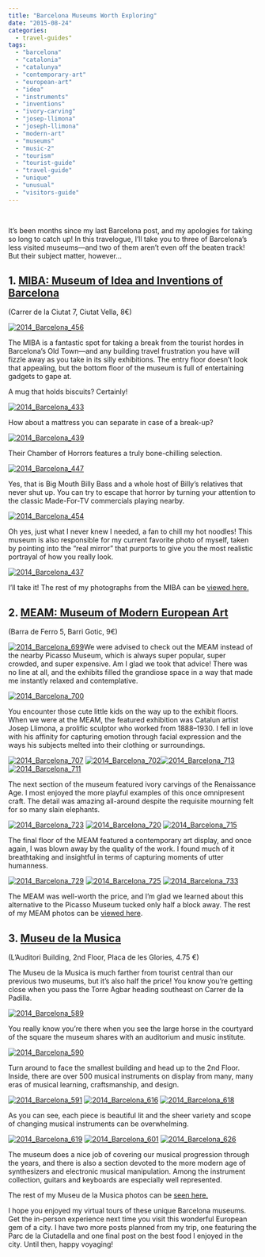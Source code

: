 ```yaml
---
title: "Barcelona Museums Worth Exploring"
date: "2015-08-24"
categories: 
  - travel-guides"
tags: 
  - "barcelona"
  - "catalonia"
  - "catalunya"
  - "contemporary-art"
  - "european-art"
  - "idea"
  - "instruments"
  - "inventions"
  - "ivory-carving"
  - "josep-llimona"
  - "joseph-llimona"
  - "modern-art"
  - "museums"
  - "music-2"
  - "tourism"
  - "tourist-guide"
  - "travel-guide"
  - "unique"
  - "unusual"
  - "visitors-guide"
---
```


 

It’s been months since my last Barcelona post, and my apologies for taking so long to catch up! In this travelogue, I’ll take you to three of Barcelona’s less visited museums—and two of them aren’t even off the beaten track! But their subject matter, however…

## 1. [MIBA: Museum of Idea and Inventions of Barcelona](http://www.mibamuseum.com/en/index)
(Carrer de la Ciutat 7, Ciutat Vella, 8€)

[![2014_Barcelona_456](http://s3.amazonaws.com/thegourmez-wpmedia/2015/07/2014_Barcelona_456-333x500.jpg)](http://s3.amazonaws.com/thegourmez-wpmedia/2015/07/2014_Barcelona_456.jpg)

The MIBA is a fantastic spot for taking a break from the tourist hordes in Barcelona’s Old Town—and any building travel frustration you have will fizzle away as you take in its silly exhibitions. The entry floor doesn’t look that appealing, but the bottom floor of the museum is full of entertaining gadgets to gape at.

A mug that holds biscuits? Certainly!

[![2014_Barcelona_433](http://s3.amazonaws.com/thegourmez-wpmedia/2015/07/2014_Barcelona_433-500x385.jpg)](http://s3.amazonaws.com/thegourmez-wpmedia/2015/07/2014_Barcelona_433.jpg)

How about a mattress you can separate in case of a break-up?

[![2014_Barcelona_439](http://s3.amazonaws.com/thegourmez-wpmedia/2015/07/2014_Barcelona_439-500x333.jpg)](http://s3.amazonaws.com/thegourmez-wpmedia/2015/07/2014_Barcelona_439.jpg)

Their Chamber of Horrors features a truly bone-chilling selection.

[![2014_Barcelona_447](http://s3.amazonaws.com/thegourmez-wpmedia/2015/07/2014_Barcelona_447-500x345.jpg)](http://s3.amazonaws.com/thegourmez-wpmedia/2015/07/2014_Barcelona_447.jpg)

Yes, that is Big Mouth Billy Bass and a whole host of Billy’s relatives that never shut up. You can try to escape that horror by turning your attention to the classic Made-For-TV commercials playing nearby.

[![2014_Barcelona_454](http://s3.amazonaws.com/thegourmez-wpmedia/2015/07/2014_Barcelona_454-500x333.jpg)](http://s3.amazonaws.com/thegourmez-wpmedia/2015/07/2014_Barcelona_454.jpg)

Oh yes, just what I never knew I needed, a fan to chill my hot noodles! This museum is also responsible for my current favorite photo of myself, taken by pointing into the “real mirror” that purports to give you the most realistic portrayal of how you really look.

[![2014_Barcelona_437](http://s3.amazonaws.com/thegourmez-wpmedia/2015/07/2014_Barcelona_437-333x500.jpg)](http://s3.amazonaws.com/thegourmez-wpmedia/2015/07/2014_Barcelona_437.jpg)

I’ll take it! The rest of my photographs from the MIBA can be [viewed here.](https://www.facebook.com/media/set/?set=a.10152625270379607.1073741930.567409606&type=1&l=c53aadb8a0)

## 2. [MEAM: Museum of Modern European Art](http://www.meam.es/) 
(Barra de Ferro 5, Barri Gotic, 9€)

[![2014_Barcelona_699](http://s3.amazonaws.com/thegourmez-wpmedia/2015/07/2014_Barcelona_699-500x333.jpg)](http://s3.amazonaws.com/thegourmez-wpmedia/2015/07/2014_Barcelona_699.jpg)We were advised to check out the MEAM instead of the nearby Picasso Museum, which is always super popular, super crowded, and super expensive. Am I glad we took that advice! There was no line at all, and the exhibits filled the grandiose space in a way that made me instantly relaxed and contemplative.

[![2014_Barcelona_700](http://s3.amazonaws.com/thegourmez-wpmedia/2015/07/2014_Barcelona_700-500x329.jpg)](http://s3.amazonaws.com/thegourmez-wpmedia/2015/07/2014_Barcelona_700.jpg)

You encounter those cute little kids on the way up to the exhibit floors. When we were at the MEAM, the featured exhibition was Catalun artist Josep Llimona, a prolific sculptor who worked from 1888–1930. I fell in love with his affinity for capturing emotion through facial expression and the ways his subjects melted into their clothing or surroundings.

[![2014_Barcelona_707](http://s3.amazonaws.com/thegourmez-wpmedia/2015/07/2014_Barcelona_707-319x500.jpg)](http://s3.amazonaws.com/thegourmez-wpmedia/2015/07/2014_Barcelona_707.jpg) [![2014_Barcelona_702](http://s3.amazonaws.com/thegourmez-wpmedia/2015/07/2014_Barcelona_702-333x500.jpg)](http://s3.amazonaws.com/thegourmez-wpmedia/2015/07/2014_Barcelona_702.jpg)[![2014_Barcelona_713](http://s3.amazonaws.com/thegourmez-wpmedia/2015/07/2014_Barcelona_713-500x339.jpg)](http://s3.amazonaws.com/thegourmez-wpmedia/2015/07/2014_Barcelona_713.jpg) [![2014_Barcelona_711](http://s3.amazonaws.com/thegourmez-wpmedia/2015/07/2014_Barcelona_711-500x333.jpg)](http://s3.amazonaws.com/thegourmez-wpmedia/2015/07/2014_Barcelona_711.jpg)

The next section of the museum featured ivory carvings of the Renaissance Age. I most enjoyed the more playful examples of this once omnipresent craft. The detail was amazing all-around despite the requisite mourning felt for so many slain elephants.

[![2014_Barcelona_723](http://s3.amazonaws.com/thegourmez-wpmedia/2015/07/2014_Barcelona_723-438x500.jpg)](http://s3.amazonaws.com/thegourmez-wpmedia/2015/07/2014_Barcelona_723.jpg) [![2014_Barcelona_720](http://s3.amazonaws.com/thegourmez-wpmedia/2015/07/2014_Barcelona_720-500x333.jpg)](http://s3.amazonaws.com/thegourmez-wpmedia/2015/07/2014_Barcelona_720.jpg) [![2014_Barcelona_715](http://s3.amazonaws.com/thegourmez-wpmedia/2015/07/2014_Barcelona_715-351x500.jpg)](http://s3.amazonaws.com/thegourmez-wpmedia/2015/07/2014_Barcelona_715.jpg)

The final floor of the MEAM featured a contemporary art display, and once again, I was blown away by the quality of the work. I found much of it breathtaking and insightful in terms of capturing moments of utter humanness.

[![2014_Barcelona_729](http://s3.amazonaws.com/thegourmez-wpmedia/2015/07/2014_Barcelona_729-333x500.jpg)](http://s3.amazonaws.com/thegourmez-wpmedia/2015/07/2014_Barcelona_729.jpg) [![2014_Barcelona_725](http://s3.amazonaws.com/thegourmez-wpmedia/2015/07/2014_Barcelona_725-500x333.jpg)](http://s3.amazonaws.com/thegourmez-wpmedia/2015/07/2014_Barcelona_725.jpg) [![2014_Barcelona_733](http://s3.amazonaws.com/thegourmez-wpmedia/2015/07/2014_Barcelona_733-500x333.jpg)](http://s3.amazonaws.com/thegourmez-wpmedia/2015/07/2014_Barcelona_733.jpg)

The MEAM was well-worth the price, and I’m glad we learned about this alternative to the Picasso Museum tucked only half a block away. The rest of my MEAM photos can be [viewed here](https://www.facebook.com/media/set/?set=a.10152661274004607.1073741936.567409606&type=1&l=ab8cc25cba).

## 3. [Museu de la Musica](http://w110.bcn.cat/portal/site/MuseuDeLaMusica?lang=en_GB)
(L’Auditori Building, 2nd Floor, Placa de les Glories, 4.75 €)

The Museu de la Musica is much farther from tourist central than our previous two museums, but it’s also half the price! You know you’re getting close when you pass the Torre Agbar heading southeast on Carrer de la Padilla.

[![2014_Barcelona_589](http://s3.amazonaws.com/thegourmez-wpmedia/2015/07/2014_Barcelona_589-500x333.jpg)](http://s3.amazonaws.com/thegourmez-wpmedia/2015/07/2014_Barcelona_589.jpg)

You really know you’re there when you see the large horse in the courtyard of the square the museum shares with an auditorium and music institute.

[![2014_Barcelona_590](http://s3.amazonaws.com/thegourmez-wpmedia/2015/07/2014_Barcelona_590-333x500.jpg)](http://s3.amazonaws.com/thegourmez-wpmedia/2015/07/2014_Barcelona_590.jpg)

Turn around to face the smallest building and head up to the 2nd Floor. Inside, there are over 500 musical instruments on display from many, many eras of musical learning, craftsmanship, and design.

[![2014_Barcelona_591](http://s3.amazonaws.com/thegourmez-wpmedia/2015/07/2014_Barcelona_591-310x500.jpg)](http://s3.amazonaws.com/thegourmez-wpmedia/2015/07/2014_Barcelona_591.jpg) [![2014_Barcelona_616](http://s3.amazonaws.com/thegourmez-wpmedia/2015/07/2014_Barcelona_616-500x333.jpg)](http://s3.amazonaws.com/thegourmez-wpmedia/2015/07/2014_Barcelona_616.jpg) [![2014_Barcelona_618](http://s3.amazonaws.com/thegourmez-wpmedia/2015/07/2014_Barcelona_618-500x414.jpg)](http://s3.amazonaws.com/thegourmez-wpmedia/2015/07/2014_Barcelona_618.jpg)

As you can see, each piece is beautiful lit and the sheer variety and scope of changing musical instruments can be overwhelming.

[![2014_Barcelona_619](http://s3.amazonaws.com/thegourmez-wpmedia/2015/07/2014_Barcelona_619-333x500.jpg)](http://s3.amazonaws.com/thegourmez-wpmedia/2015/07/2014_Barcelona_619.jpg) [![2014_Barcelona_601](http://s3.amazonaws.com/thegourmez-wpmedia/2015/07/2014_Barcelona_601-333x500.jpg)](http://s3.amazonaws.com/thegourmez-wpmedia/2015/07/2014_Barcelona_601.jpg) [![2014_Barcelona_626](http://s3.amazonaws.com/thegourmez-wpmedia/2015/07/2014_Barcelona_626-333x500.jpg)](http://s3.amazonaws.com/thegourmez-wpmedia/2015/07/2014_Barcelona_626.jpg)

The museum does a nice job of covering our musical progression through the years, and there is also a section devoted to the more modern age of synthesizers and electronic musical manipulation. Among the instrument collection, guitars and keyboards are especially well represented.

The rest of my Museu de la Musica photos can be [seen here.](https://www.facebook.com/media/set/?set=a.10152639375714607.1073741933.567409606&type=1&l=6b31d2736b)

I hope you enjoyed my virtual tours of these unique Barcelona museums. Get the in-person experience next time you visit this wonderful European gem of a city. I have two more posts planned from my trip, one featuring the Parc de la Ciutadella and one final post on the best food I enjoyed in the city. Until then, happy voyaging!
